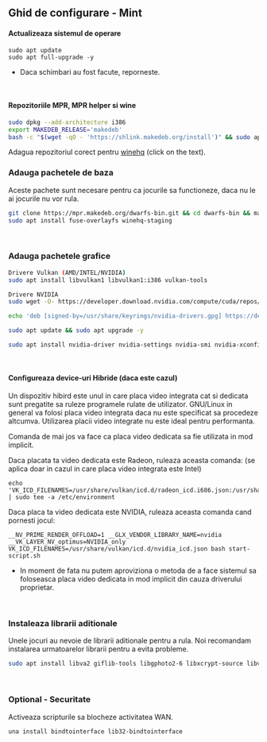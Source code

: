 ## Ghid de configurare - Mint

#### Actualizeaza sistemul de operare
```
sudo apt update
sudo apt full-upgrade -y
```
- Daca schimbari au fost facute, reporneste.
<br>

#### Repozitoriile MPR, MPR helper si wine
```sh
sudo dpkg --add-architecture i386
export MAKEDEB_RELEASE='makedeb'
bash -c "$(wget -qO - 'https://shlink.makedeb.org/install')" && sudo apt update && sudo apt install git && git clone https://mpr.hunterwittenborn.com/una-bin.git && cd una-bin && makedeb -si
```
Adagua repozitoriul corect pentru [winehq](https://wiki.winehq.org/Ubuntu) (click on the text).
<br>

### Adauga pachetele de baza 

Aceste pachete sunt necesare pentru ca jocurile sa functioneze, daca nu le ai jocurile nu vor rula.

```sh
git clone https://mpr.makedeb.org/dwarfs-bin.git && cd dwarfs-bin && makedeb -si
sudo apt install fuse-overlayfs winehq-staging
```
<br>

### Adauga pachetele grafice
```sh
Drivere Vulkan (AMD/INTEL/NVIDIA)
sudo apt install libvulkan1 libvulkan1:i386 vulkan-tools
```
```sh
Drivere NVIDIA
sudo wget -O- https://developer.download.nvidia.com/compute/cuda/repos/debian11/x86_64/3bf863cc.pub | gpg --dearmor | sudo tee /usr/share/keyrings/nvidia-drivers.gpg

echo 'deb [signed-by=/usr/share/keyrings/nvidia-drivers.gpg] https://developer.download.nvidia.com/compute/cuda/repos/ubuntu2204/x86_64/ /' | sudo tee /etc/apt/sources.list.d/nvidia-drivers.list

sudo apt update && sudo apt upgrade -y

sudo apt install nvidia-driver nvidia-settings nvidia-smi nvidia-xconfig nvidia-opencl-icd nvidia-opencl-common nvidia-detect linux-image-amd64 linux-headers-amd64
```
<br>

#### Configureaza device-uri Hibride (daca este cazul)

Un dispozitiv hibird este unul in care placa video integrata cat si dedicata sunt pregatite sa ruleze programele rulate de utilizator. GNU/Linux in general va folosi placa video integrata daca nu este specificat sa procedeze altcumva. Utilizarea placii video integrate nu este ideal pentru performanta.

Comanda de mai jos va face ca placa video dedicata sa fie utilizata in mod implicit.

Daca placata ta video dedicata este Radeon, ruleaza aceasta comanda: (se aplica doar in cazul in care placa video integrata este Intel)

```
echo 'VK_ICD_FILENAMES=/usr/share/vulkan/icd.d/radeon_icd.i686.json:/usr/share/vulkan/icd.d/radeon_icd.x86_64.json' | sudo tee -a /etc/environment
```

Daca placa ta video dedicata este NVIDIA, ruleaza aceasta comanda cand pornesti jocul:

```
__NV_PRIME_RENDER_OFFLOAD=1 __GLX_VENDOR_LIBRARY_NAME=nvidia  __VK_LAYER_NV_optimus=NVIDIA_only VK_ICD_FILENAMES=/usr/share/vulkan/icd.d/nvidia_icd.json bash start-script.sh
```

- In moment de fata nu putem aproviziona o metoda de a face sistemul sa foloseasca placa video dedicata in mod implicit din cauza driverului proprietar.
<br>

### Instaleaza librarii aditionale

Unele jocuri au nevoie de librarii aditionale pentru a rula. Noi recomandam instalarea urmatoarelor librarii pentru a evita probleme.

```sh
sudo apt install libva2 giflib-tools libgphoto2-6 libxcrypt-source libva2:i386 alsa-utils:i386 libopenal1:i386 libpulse0:i386 gstreamer1.0-plugins-bad gstreamer1.0-plugins-base gstreamer1.0-plugins-good gstreamer1.0-plugins-ugly gstreamer1.0-vaapi gstreamer1.0-libav gstreamer1.0-plugins-good:i386 gstreamer1.0-plugins-base:i386
```

<br>

### Optional - Securitate

Activeaza scripturile sa blocheze activitatea WAN.

```
una install bindtointerface lib32-bindtointerface
```
